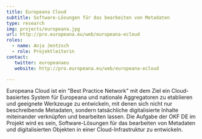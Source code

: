 ```yaml
---
title: Europeana Cloud
subtitle: Software-Lösungen für das bearbeiten von Metadaten
type: research
img: projects/europeana.jpg
url: http://pro.europeana.eu/web/europeana-ecloud
roles:
  - name: Anja Jentzsch
  - role: Projektleiterin
contact:
   twitter: europeanaeu
   website: http://pro.europeana.eu/web/europeana-ecloud

---
```


Europeana Cloud ist ein "Best Practice Network" mit dem Ziel ein Cloud-basiertes System für Europeana und nationale Aggregatoren zu etablieren und geeignete Werkzeuge zu entwickeln, mit denen sich nicht nur beschreibende Metadaten, sondern tatsächliche digitalisierte Inhalte miteinander verknüpfen und bearbeiten lassen. Die Aufgabe der OKF DE im Projekt wird es sein, Software-Lösungen für das bearbeiten von Metadaten und digitalisierten Objekten in einer Cloud-Infrastruktur zu entwickeln.
